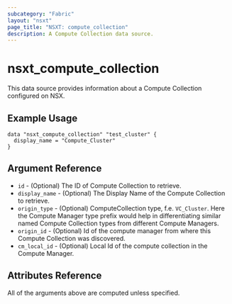 ```yaml
---
subcategory: "Fabric"
layout: "nsxt"
page_title: "NSXT: compute_collection"
description: A Compute Collection data source.
---
```


# nsxt_compute_collection

This data source provides information about a Compute Collection configured on NSX.

## Example Usage

```hcl
data "nsxt_compute_collection" "test_cluster" {
  display_name = "Compute_Cluster"
}
```

## Argument Reference

* `id` - (Optional) The ID of Compute Collection to retrieve.
* `display_name` - (Optional) The Display Name of the Compute Collection to retrieve.
* `origin_type` - (Optional) ComputeCollection type, f.e. `VC_Cluster`. Here the Compute Manager type prefix would help in differentiating similar named Compute Collection types from different Compute Managers.
* `origin_id` - (Optional) Id of the compute manager from where this Compute Collection was discovered.
* `cm_local_id` - (Optional) Local Id of the compute collection in the Compute Manager.

## Attributes Reference

All of the arguments above are computed unless specified.
